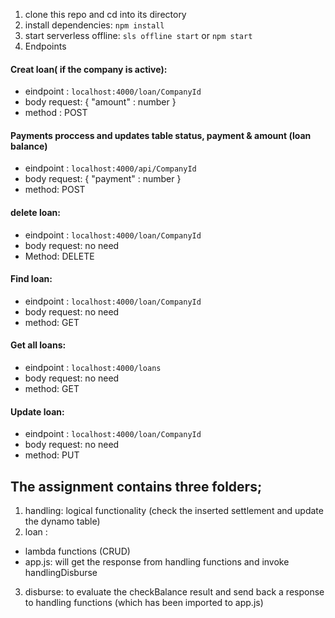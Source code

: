 1. clone this repo and cd into its directory
2. install dependencies: `npm install`
3. start serverless offline: `sls offline start` or `npm start`
4. Endpoints

#### Creat loan( if the company is active):
- eindpoint : `localhost:4000/loan/CompanyId`
- body request: { "amount" : number }
- method : POST
#### Payments proccess and updates table status, payment & amount (loan balance)
- eindpoint : `localhost:4000/api/CompanyId`
- body request: { "payment" : number }
- method: POST
#### delete loan:
- eindpoint : `localhost:4000/loan/CompanyId`
- body request: no need
- Method: DELETE
#### Find loan:
- eindpoint : `localhost:4000/loan/CompanyId`
- body request: no need
- method: GET
#### Get all loans:
- eindpoint : `localhost:4000/loans`
- body request: no need
- method: GET
#### Update loan:
- eindpoint : `localhost:4000/loan/CompanyId`
- body request: no need
- method: PUT

## The assignment contains three folders;

1. handling: logical functionality (check the inserted settlement and update the dynamo table)
2. loan :
- lambda functions (CRUD)  
- app.js: will get the response from handling functions and invoke handlingDisburse
3. disburse: to evaluate the checkBalance result and send back a response to handling functions (which has been imported to app.js)
